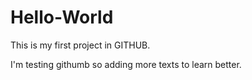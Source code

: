 # Hello-World
This is my first project in GITHUB.

I'm testing githumb so adding more texts to learn better.
